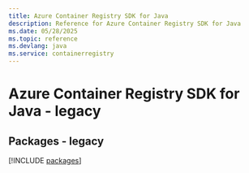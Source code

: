 ```yaml
---
title: Azure Container Registry SDK for Java
description: Reference for Azure Container Registry SDK for Java
ms.date: 05/28/2025
ms.topic: reference
ms.devlang: java
ms.service: containerregistry
---
```

# Azure Container Registry SDK for Java - legacy
## Packages - legacy
[!INCLUDE [packages](container-registry-index.md)]